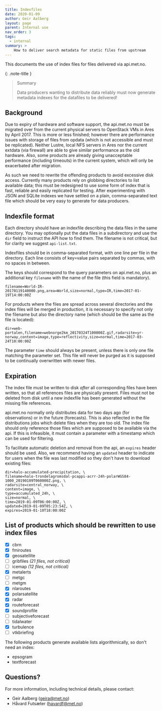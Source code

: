 ```yaml
---
title: Indexfiles
date: 2020-01-09
author: Geir Aalberg
layout: page
parent: Internal use
nav_order: 3
tags:
  - internal
summary: >
    How to deliver search metadata for static files from upstream
---
```


This documents the use of index files for files delivered via api.met.no.

{: .note-title }
> Summary
>
> Data producers wanting to distribute data reliably must now generate metadata
> indexes for the datafiles to be delivered!

Background
----------

Due to expiry of hardware and software support, the api.met.no
must be migrated over from the current physical servers to OpenStack VMs
in Ares by April 2017. This is more or less finished; however there are performance issues
with storage of files from opdata (which is not accessible and must be
replicated). Neither Lustre, local NFS servers in Ares nor the current extdata
(via firewall) are able to give similar performance as the old hardware.
Also, some products are already giving unacceptable performance (including
timeouts) in the current system, which will only be exacerbated after migration.

As such we need to rewrite the offending products to avoid excessive disk
access. Currently many products rely on globbing directories to list available
data; this must be redesigned to use some form of index that is fast, reliable
and easily replicated for testing. After experimenting with JSON and SQLite
indexes we have settled on a plain, comma-separated text file which should
be very easy to generate for data producers.

Indexfile format
---------------

Each directory should have an indexfile describing the data files in the
same directory. You may optionally put the data files in a subdirectory and
use the `dir` field to instruct the API how to find them. The filename is not
critical, but for clarity we suggest `api-list.txt`.

Indexfiles should be in comma-separated format, with one line per file in the directory.
Each line consists of key=value pairs separated by commas, with no spaces in between.

The keys should correspond to the query parameters on api.met.no,
plus an additional key `filename` with the name of the file (this field is mandatory).

    filename=World-IR-20170119140000.png,area=World,size=normal,type=IR,time=2017-01-19T14:00:00Z

For products where the files are spread across several directories and the index
files will be merged in production, it is necessary to specify not only the filename
but also the directory name (which should be the same as the file is located):

    dir=web-portalen,filename=webnorge2km_20170324T100000Z.gif,radarsite=yr-norway,content=image,type=reflectivity,size=normal,time=2017-03-24T10:00:00Z

The parameter `time` should always be present, unless there is only one file matching the parameter set.
This file will never be purged as it is supposed to be continually overwritten with newer files.

Expiration
----------

The index file must be written to disk *after* all corresponding files have been written,
so that all references files are physically present. Files must not be deleted from disk
until a new indexfile has been generated without the missing file references.

api.met.no normally only distributes data for two days ago (for observations) or in the future (forecasts).
This is also reflected in the file distributions jobs which delete files when they are too old.
The index file should only reference those files which are supposed to be available via the api.
If this is infeasible, it must contain a parameter with a timestamp which can be used for filtering.

To facilitate automatic deletion and removal from the api, an `expires` header should be used.
Also, we recommend having an `updated` header to indicate for users when the file was
last modified so they don't have to download existing files:

    dir=halo-accumulated-precipitation, \
    filename=halo-trondelagromsdal-pcappi-acrr-24h-polarWGS84-1000_20190109T060000Z.png, \
    radarsite=central_norway, \
    content=image, \
    type=accumulated_24h, \
    size=normal, \
    time=2019-01-09T06:00:00Z, \
    updated=2019-01-09T05:23:54Z, \
    expires=2019-01-10T18:00:00Z

List of products which should be rewritten to use index files
-----------------------------------------

- [x] cbrn
- [x] fmiroutes
- [x] geosatellite
- [ ] gribfiles *(21 files, not critical)*
- [ ] icemap *(12 files, not critical)*
- [x] metalerts
- [ ] metgc
- [ ] metgm
- [x] nlaroutes
- [x] polarsatellite
- [x] radar
- [x] routeforecast
- [x] soundprofile
- [ ] subjectiveforecast
- [ ] tidalwater
- [x] turbulence
- [ ] vtkbriefing

The following products generate available lists algorithmically, so don't need an index:

- epsogram
- textforecast

Questions?
---------

For more information, including technical details, please contact:

- Geir Aalberg (geira@met.no)
- Håvard Futsæter (havardf@met.no)
